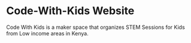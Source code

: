 # Code-With-Kids Website

Code With Kids is a maker space that organizes STEM Sessions for
Kids from Low income areas in Kenya.
